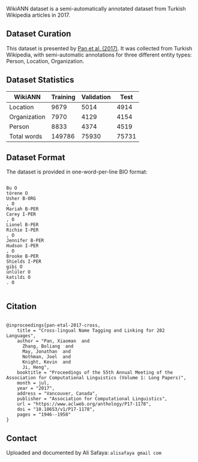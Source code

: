 WikiANN dataset is a semi-automatically annotated dataset from Turkish Wikipedia articles in 2017. 

## Dataset Curation

This dataset is presented by [Pan et al. (2017)](https://doi.org/10.18653/v1/P17-1178). It was collected from Turkish Wikipedia, with semi-automatic annotations for three different entity types: Person, Location, Organization.

## Dataset Statistics

| WikiANN      | Training | Validation | Test  |
|--------------|----------|------------|-------|
| Location     | 9679     | 5014       | 4914  |
| Organization | 7970     | 4129       | 4154  |
| Person       | 8833     | 4374       | 4519  |
| Total words  | 149786   | 75930      | 75731 |

## Dataset Format

The dataset is provided in one-word-per-line BIO format: 

```

Bu O
törene O
Usher B-ORG
, O
Mariah B-PER
Carey I-PER
, O
Lionel B-PER
Richie I-PER
, O
Jennifer B-PER
Hudson I-PER
, O
Brooke B-PER
Shields I-PER
gibi O
ünlüler O
katıldı O
. O


```

## Citation

```

@inproceedings{pan-etal-2017-cross,
    title = "Cross-lingual Name Tagging and Linking for 282 Languages",
    author = "Pan, Xiaoman  and
      Zhang, Boliang  and
      May, Jonathan  and
      Nothman, Joel  and
      Knight, Kevin  and
      Ji, Heng",
    booktitle = "Proceedings of the 55th Annual Meeting of the Association for Computational Linguistics (Volume 1: Long Papers)",
    month = jul,
    year = "2017",
    address = "Vancouver, Canada",
    publisher = "Association for Computational Linguistics",
    url = "https://www.aclweb.org/anthology/P17-1178",
    doi = "10.18653/v1/P17-1178",
    pages = "1946--1958"
}
```


## Contact

Uploaded and documented by Ali Safaya: `alisafaya gmail com`